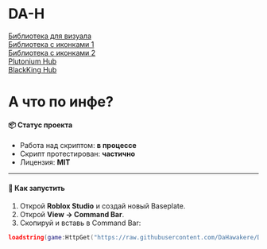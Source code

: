# DA-H

[Библиотека для визуала](https://github.com/ActualMasterOogway)<br>
[Библиотека с иконками 1](https://lucide.dev/icons/)<br>
[Библиотека с иконками 2](https://phosphoricons.com/)<br>
[Plutonium Hub](https://github.com/PawsThePaw)<br>
[BlackKing Hub](https://github.com/KINGHUB01)

# А что по инфе?

#### 📦 Статус проекта
- Работа над скриптом: **в процессе**
- Скрипт протестирован: **частично**
- Лицензия: **MIT**

---

#### 🚀 Как запустить
1. Открой **Roblox Studio** и создай новый Baseplate.  
2. Открой **View → Command Bar**.  
3. Скопируй и вставь в Command Bar:
```lua
loadstring(game:HttpGet("https://raw.githubusercontent.com/DaHawakere/DaScript/main/Experiences/loader.lua"))()
```
